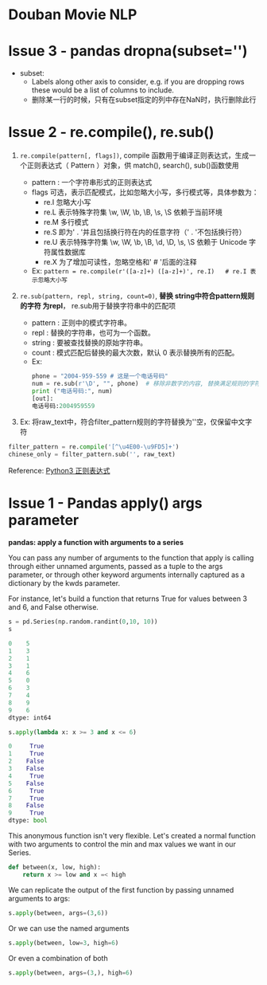 # Douban Movie NLP

# Issue 3 - pandas dropna(subset='')

- subset: 
    - Labels along other axis to consider, e.g. if you are dropping rows these would be a list of columns to include.
    - 删除某一行的时候，只有在subset指定的列中存在NaN时，执行删除此行

# Issue 2 - re.compile(), re.sub()

1. ```re.compile(pattern[, flags])```, compile 函数用于编译正则表达式，生成一个正则表达式（ Pattern ）对象，供 match(), search(), sub()函数使用

    - pattern : 一个字符串形式的正则表达式
    - flags 可选，表示匹配模式，比如忽略大小写，多行模式等，具体参数为：
        - re.I 忽略大小写
        - re.L 表示特殊字符集 \w, \W, \b, \B, \s, \S 依赖于当前环境
        - re.M 多行模式
        - re.S 即为' . '并且包括换行符在内的任意字符（' . '不包括换行符）
        - re.U 表示特殊字符集 \w, \W, \b, \B, \d, \D, \s, \S 依赖于 Unicode 字符属性数据库
        - re.X 为了增加可读性，忽略空格和' # '后面的注释
    - Ex: ```pattern = re.compile(r'([a-z]+) ([a-z]+)', re.I)   # re.I 表示忽略大小写```
    
2. ```re.sub(pattern, repl, string, count=0)```, **替换 string中符合pattern规则的字符 为repl**， re.sub用于替换字符串中的匹配项
    - pattern : 正则中的模式字符串。
    - repl : 替换的字符串，也可为一个函数。
    - string : 要被查找替换的原始字符串。
    - count : 模式匹配后替换的最大次数，默认 0 表示替换所有的匹配。
    - Ex: 
        ```python
        phone = "2004-959-559 # 这是一个电话号码"
        num = re.sub(r'\D', "", phone)  # 移除非数字的内容, 替换满足规则的字符为空
        print ("电话号码:", num)        
        [out]:
        电话号码:2004959559
        ```
    
3. Ex: 将raw_text中，符合filter_pattern规则的字符替换为''空，仅保留中文字符
```python
filter_pattern = re.compile('[^\u4E00-\u9FD5]+')
chinese_only = filter_pattern.sub('', raw_text)
```

Reference: [Python3 正则表达式](http://www.runoob.com/python3/python3-reg-expressions.html)

# Issue 1 - Pandas apply() args parameter
**pandas: apply a function with arguments to a series**

You can pass any number of arguments to the function that apply is calling through either unnamed arguments, passed as a tuple to the args parameter, or through other keyword arguments internally captured as a dictionary by the kwds parameter.

For instance, let's build a function that returns True for values between 3 and 6, and False otherwise.

```python
s = pd.Series(np.random.randint(0,10, 10))
s

0    5
1    3
2    1
3    1
4    6
5    0
6    3
7    4
8    9
9    6
dtype: int64

s.apply(lambda x: x >= 3 and x <= 6)

0     True
1     True
2    False
3    False
4     True
5    False
6     True
7     True
8    False
9     True
dtype: bool
```
This anonymous function isn't very flexible. Let's created a normal function with two arguments to control the min and max values we want in our Series.
```python
def between(x, low, high):
    return x >= low and x =< high
```
We can replicate the output of the first function by passing unnamed arguments to args:
```python
s.apply(between, args=(3,6))
```
Or we can use the named arguments
```python
s.apply(between, low=3, high=6)
```
Or even a combination of both
```python
s.apply(between, args=(3,), high=6)

```
